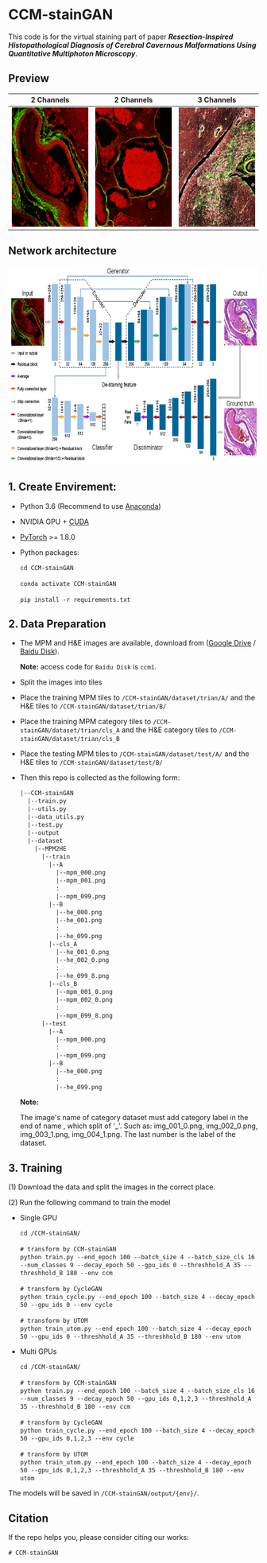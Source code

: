 

# CCM-stainGAN

This code is for the virtual staining part of paper ***Resection-Inspired Histopathological Diagnosis of Cerebral Cavernous Malformations Using Quantitative Multiphoton Microscopy***.

## Preview

|                      2 Channels                      |                       2 Channels                       |                       3 Channels                       |
| :---------------------------------------------------: | :----------------------------------------------------: | :----------------------------------------------------: |
| <img src="./figure/he-mpm.gif"  height=240 width=240> | <img src="./figure/he-mpm1.gif"  height=240 width=240> | <img src="./figure/ppb-mpm.gif"  height=240 width=240> |

## Network architecture

<img src="./figure/structure.png"  height=400 width=780>

## 1. Create Envirement:

- Python 3.6 (Recommend to use [Anaconda](https://www.anaconda.com/download/#linux))
- NVIDIA GPU + [CUDA](https://developer.nvidia.com/cuda-downloads)
- [PyTorch](https://pytorch.org/get-started/previous-versions/) >= 1.8.0
- Python packages:

  ```shell
  cd CCM-stainGAN
  
  conda activate CCM-stainGAN
  
  pip install -r requirements.txt
  ```

## 2. Data Preparation

- The MPM and H&E images are available, download from ([Google Drive](https://drive.google.com/drive/folders/1zua6CNu9HDC657dBz4sB0UU6Fg7PRyZY?usp=sharing) / [Baidu Disk](https://pan.baidu.com/s/148UNzbngfKQeHX7RsoMnXg?pwd=ccm1)). 

  **Note:** access code for `Baidu Disk` is `ccm1`.
  
- Split the images into tiles

- Place the training MPM tiles to `/CCM-stainGAN/dataset/trian/A/` and the H&E tiles to `/CCM-stainGAN/dataset/trian/B/`

- Place the training MPM category tiles to `/CCM-stainGAN/dataset/trian/cls_A`  and the H&E  category tiles to `/CCM-stainGAN/dataset/trian/cls_B`  

- Place the testing MPM tiles to `/CCM-stainGAN/dataset/test/A/` and the H&E tiles to `/CCM-stainGAN/dataset/test/B/`

- Then this repo is collected as the following form:

  ```shell
  |--CCM-stainGAN
    |--train.py
    |--utils.py
    |--data_utils.py
    |--test.py
    |--output
    |--dataset
      |--MPM2HE
        |--train
          |--A
            |--mpm_000.png
            |--mpm_001.png
            :
            |--mpm_099.png
          |--B
            |--he_000.png
            |--he_001.png
            :
            |--he_099.png
          |--cls_A
            |--he_001_0.png
            |--he_002_0.png
            :
            |--he_099_8.png
          |--cls_B
            |--mpm_001_0.png
            |--mpm_002_0.png
            :
            |--mpm_099_8.png
        |--test
          |--A
            |--mpm_000.png
            :
            |--mpm_099.png
          |--B
            |--he_000.png
            :
            |--he_099.png
  ```
  
  **Note:**
  
  The image's name of category  dataset must add category label in the end of name , which split of '_'. Such as: img_001_0.png, img_002_0.png, img_003_1.png, img_004_1.png.  The last number is the label of the dataset.
## 3. Training

(1) Download the data and split the images in the correct place.

(2) Run the following command to train the model

- Single GPU 

  ```shell
  cd /CCM-stainGAN/
  
  # transform by CCM-stainGAN
  python train.py --end_epoch 100 --batch_size 4 --batch_size_cls 16 --num_classes 9 --decay_epoch 50 --gpu_ids 0 --threshhold_A 35 --threshhold_B 180 --env ccm
  
  # transform by CycleGAN
  python train_cycle.py --end_epoch 100 --batch_size 4 --decay_epoch 50 --gpu_ids 0 --env cycle
  
  # transform by UTOM
  python train_utom.py --end_epoch 100 --batch_size 4 --decay_epoch 50 --gpu_ids 0 --threshhold_A 35 --threshhold_B 180 --env utom
  ```

- Multi GPUs

  ```shell
  cd /CCM-stainGAN/
  
  # transform by CCM-stainGAN
  python train.py --end_epoch 100 --batch_size 4 --batch_size_cls 16 --num_classes 9 --decay_epoch 50 --gpu_ids 0,1,2,3 --threshhold_A 35 --threshhold_B 180 --env ccm
  
  # transform by CycleGAN
  python train_cycle.py --end_epoch 100 --batch_size 4 --decay_epoch 50 --gpu_ids 0,1,2,3 --env cycle
  
  # transform by UTOM
  python train_utom.py --end_epoch 100 --batch_size 4 --decay_epoch 50 --gpu_ids 0,1,2,3 --threshhold_A 35 --threshhold_B 180 --env utom
  ```

The models will be saved in `/CCM-stainGAN/output/{env}/`.

## Citation

If the repo helps you, please consider citing our works:

```shell
# CCM-stainGAN

```
